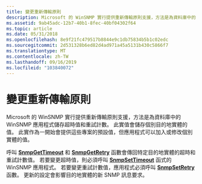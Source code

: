 ```yaml
---
title: 變更重新傳輸原則
description: Microsoft 的 WinSNMP 實行提供重新傳輸原則支援，方法是為資料庫中的 WinSNMP 應用程式儲存超時值和重試計數。
ms.assetid: 9ab45adc-12b7-40b1-8fec-40bf04302f64
ms.topic: article
ms.date: 05/31/2018
ms.openlocfilehash: 8e9f21fc479517b8844e9c1db75834b5b1c02edc
ms.sourcegitcommit: 2d531328b6ed82d4ad971a45a5131b430c5866f7
ms.translationtype: MT
ms.contentlocale: zh-TW
ms.lasthandoff: 09/16/2019
ms.locfileid: "103840072"
---
```

# <a name="changing-the-retransmission-policy"></a>變更重新傳輸原則

Microsoft 的 WinSNMP 實行提供重新傳輸原則支援，方法是為資料庫中的 WinSNMP 應用程式儲存超時值和重試計數。 此實值會儲存個別目的地實體的值。 此實作為一開始會提供這些專案的預設值，但應用程式可以加入或修改個別實體的值。

呼叫 [**SnmpGetTimeout**](/windows/desktop/api/Winsnmp/nf-winsnmp-snmpgettimeout) 和 [**SnmpGetRetry**](/windows/desktop/api/Winsnmp/nf-winsnmp-snmpgetretry) 函數會傳回特定目的地實體的超時和重試計數值。 若要變更超時值，則必須呼叫 [**SnmpSetTimeout**](/windows/desktop/api/Winsnmp/nf-winsnmp-snmpsettimeout) 函式的 WinSNMP 應用程式。 若要變更重試計數值，應用程式必須呼叫 [**SnmpSetRetry**](/windows/desktop/api/Winsnmp/nf-winsnmp-snmpsetretry) 函數。 更新的設定會影響目的地實體的新 SNMP 訊息要求。

 

 




